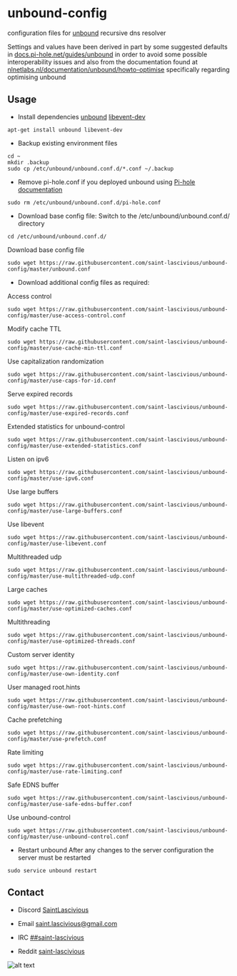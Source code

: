 # unbound-config

configuration files for [unbound](https://nlnetlabs.nl/projects/unbound/about/) recursive dns resolver

Settings and values have been derived in part by some suggested
defaults in [docs.pi-hole.net/guides/unbound](https://docs.pi-hole.net/guides/unbound/) in order to avoid
some possible interoperability issues and also from the documentation
found at [nlnetlabs.nl/documentation/unbound/howto-optimise](https://nlnetlabs.nl/documentation/unbound/howto-optimise/) 
specifically regarding optimising unbound

## Usage
* Install dependencies
[unbound](https://packages.debian.org/buster/unbound)
[libevent-dev](https://packages.debian.org/buster/libevent-dev)
```
apt-get install unbound libevent-dev
```

* Backup existing environment files
```
cd ~
mkdir .backup
sudo cp /etc/unbound/unbound.conf.d/*.conf ~/.backup
```
* Remove pi-hole.conf if you deployed unbound using [Pi-hole documentation](https://docs.pi-hole.net/guides/unbound/)
```
sudo rm /etc/unbound/unbound.conf.d/pi-hole.conf
```
* Download base config file:
Switch to the /etc/unbound/unbound.conf.d/ directory
```
cd /etc/unbound/unbound.conf.d/
```
Download base config file
```
sudo wget https://raw.githubusercontent.com/saint-lascivious/unbound-config/master/unbound.conf
```

* Download additional config files as required:

Access control
```
sudo wget https://raw.githubusercontent.com/saint-lascivious/unbound-config/master/use-access-control.conf
```
Modify cache TTL
```
sudo wget https://raw.githubusercontent.com/saint-lascivious/unbound-config/master/use-cache-min-ttl.conf
```
Use capitalization randomization
```
sudo wget https://raw.githubusercontent.com/saint-lascivious/unbound-config/master/use-caps-for-id.conf
```
Serve expired records
```
sudo wget https://raw.githubusercontent.com/saint-lascivious/unbound-config/master/use-expired-records.conf
```
Extended statistics for unbound-control
```
sudo wget https://raw.githubusercontent.com/saint-lascivious/unbound-config/master/use-extended-statistics.conf
```
Listen on ipv6
```
sudo wget https://raw.githubusercontent.com/saint-lascivious/unbound-config/master/use-ipv6.conf
```
Use large buffers
```
sudo wget https://raw.githubusercontent.com/saint-lascivious/unbound-config/master/use-large-buffers.conf
```
Use libevent
```
sudo wget https://raw.githubusercontent.com/saint-lascivious/unbound-config/master/use-libevent.conf
```
Multithreaded udp
```
sudo wget https://raw.githubusercontent.com/saint-lascivious/unbound-config/master/use-multithreaded-udp.conf
```
Large caches
```
sudo wget https://raw.githubusercontent.com/saint-lascivious/unbound-config/master/use-optimized-caches.conf
```
Multithreading
```
sudo wget https://raw.githubusercontent.com/saint-lascivious/unbound-config/master/use-optimized-threads.conf
```
Custom server identity
```
sudo wget https://raw.githubusercontent.com/saint-lascivious/unbound-config/master/use-own-identity.conf
```
User managed root.hints
```
sudo wget https://raw.githubusercontent.com/saint-lascivious/unbound-config/master/use-own-root-hints.conf
```
Cache prefetching
```
sudo wget https://raw.githubusercontent.com/saint-lascivious/unbound-config/master/use-prefetch.conf
```
Rate limiting
```
sudo wget https://raw.githubusercontent.com/saint-lascivious/unbound-config/master/use-rate-limiting.conf
```
Safe EDNS buffer
```
sudo wget https://raw.githubusercontent.com/saint-lascivious/unbound-config/master/use-safe-edns-buffer.conf
```
Use unbound-control
```
sudo wget https://raw.githubusercontent.com/saint-lascivious/unbound-config/master/use-unbound-control.conf
```
* Restart unbound
After any changes to the server configuration the server must be restarted
```
sudo service unbound restart
```

## Contact
* Discord
[SaintLascivious](https://discord.gg/9Cq4gRg)

* Email
saint.lascivious@gmail.com

* IRC
[##saint-lascivious](https://webchat.freenode.net/##saint-lascivious)

* Reddit
[saint-lascivious](https://www.reddit.com/user/saint-lascivious)

![alt text][logo]

[logo]:https://vignette.wikia.nocookie.net/pokemon/images/7/76/265Wurmple.png "Using the spikes on its rear end, Wurmple peels the bark off trees and feeds on the sap that oozes out. This Pokémon's feet are tipped with suction pads that allow it to cling to glass without slipping."
